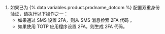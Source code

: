 1. 如果已为 {% data variables.product.prodname_dotcom %} 配置双重身份验证，请执行以下操作之一：
   - 如果通过 SMS 设置 2FA，则从 SMS 消息检索 2FA 代码 。
   - 如果使用 TOTP 应用程序设置 2FA，则生成 2FA 代码。
